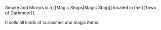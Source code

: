 Smoke and Mirrors is a [[Magic Shops|Magic Shop]] located in the [[Town of Darkmoor]].

It sells all kinds of curiosities and magic items.

